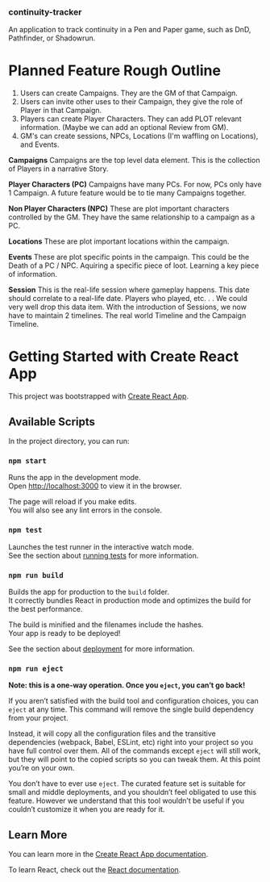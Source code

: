 ### continuity-tracker
An application to track continuity in a Pen and Paper game, such as DnD, Pathfinder, or Shadowrun. 

# Planned Feature Rough Outline
1. Users can create Campaigns. They are the GM of that Campaign. 
2. Users can invite other uses to their Campaign, they give the role of Player in that Campaign. 
3. Players can create Player Characters. They can add PLOT relevant information. (Maybe we can add an optional Review from GM). 
4. GM's can create sessions, NPCs, Locations (I'm waffling on Locations), and Events. 

**Campaigns**
Campaigns are the top level data element. This is the collection of Players in a narrative Story. 

**Player Characters (PC)**
Campaigns have many PCs.  For now, PCs only have 1 Campaign. A future feature would be to tie many Campaigns together. 

**Non Player Characters (NPC)** 
These are plot important characters controlled by the GM. They have the same relationship to a campaign as a PC. 

**Locations**
These are plot important locations within the campaign. 

**Events**
These are plot specific points in the campaign. This could be the Death of a PC / NPC. Aquiring a specific piece of loot. Learning a key piece of information. 

**Session**
This is the real-life session where gameplay happens. This date should correlate to a real-life date. Players who played, etc. . . We could very well drop this data item. With the introduction of Sessions, we now have to maintain 2 timelines.  The real world Timeline and the Campaign Timeline.

# Getting Started with Create React App

This project was bootstrapped with [Create React App](https://github.com/facebook/create-react-app).

## Available Scripts

In the project directory, you can run:

### `npm start`

Runs the app in the development mode.\
Open [http://localhost:3000](http://localhost:3000) to view it in the browser.

The page will reload if you make edits.\
You will also see any lint errors in the console.

### `npm test`

Launches the test runner in the interactive watch mode.\
See the section about [running tests](https://facebook.github.io/create-react-app/docs/running-tests) for more information.

### `npm run build`

Builds the app for production to the `build` folder.\
It correctly bundles React in production mode and optimizes the build for the best performance.

The build is minified and the filenames include the hashes.\
Your app is ready to be deployed!

See the section about [deployment](https://facebook.github.io/create-react-app/docs/deployment) for more information.

### `npm run eject`

**Note: this is a one-way operation. Once you `eject`, you can’t go back!**

If you aren’t satisfied with the build tool and configuration choices, you can `eject` at any time. This command will remove the single build dependency from your project.

Instead, it will copy all the configuration files and the transitive dependencies (webpack, Babel, ESLint, etc) right into your project so you have full control over them. All of the commands except `eject` will still work, but they will point to the copied scripts so you can tweak them. At this point you’re on your own.

You don’t have to ever use `eject`. The curated feature set is suitable for small and middle deployments, and you shouldn’t feel obligated to use this feature. However we understand that this tool wouldn’t be useful if you couldn’t customize it when you are ready for it.

## Learn More

You can learn more in the [Create React App documentation](https://facebook.github.io/create-react-app/docs/getting-started).

To learn React, check out the [React documentation](https://reactjs.org/).
